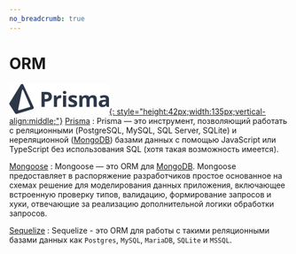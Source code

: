 ```yaml
---
no_breadcrumb: true
---
```


# ORM

[![Prisma](prisma/logo-prisma.svg){: style="height:42px;width:135px;vertical-align:middle;"}](prisma/index.md)
[Prisma](prisma/index.md)
: Prisma — это инструмент, позволяющий работать с реляционными (PostgreSQL, MySQL, SQL Server, SQLite) и нереляционной ([MongoDB](/mongodb/)) базами данных с помощью JavaScript или TypeScript без использования SQL (хотя такая возможность имеется).

[Mongoose](mongoose.md)
: Mongoose — это ORM для [MongoDB](/mongodb/). Mongoose предоставляет в распоряжение разработчиков простое основанное на схемах решение для моделирования данных приложения, включающее встроенную проверку типов, валидацию, формирование запросов и хуки, отвечающие за реализацию дополнительной логики обработки запросов.

[Sequelize](sequelize.md)
: Sequelize - это ORM для работы с такими реляционными базами данных как `Postgres`, `MySQL`, `MariaDB`, `SQLite` и `MSSQL`.
